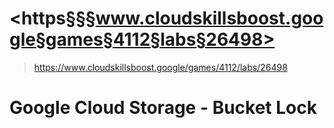 
# <https§§§www.cloudskillsboost.google§games§4112§labs§26498>
> <https://www.cloudskillsboost.google/games/4112/labs/26498>

# Google Cloud Storage - Bucket Lock
